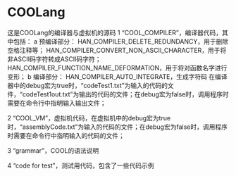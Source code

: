 # COOLang
这是COOLang的编译器与虚拟机的源码
  1 “COOL_COMPILER”，编译器代码，其中包括：
  a 预编译部分：
    HAN_COMPILER_DELETE_REDUNDANCY，用于删除空格注释等；
    HAN_COMPILER_CONVERT_NON_ASCII_CHARACTER，用于将非ASCII码字符转成ASCII码字符；
    HAN_COMPILER_FUNCTION_NAME_DEFORMATION，用于将对函数名字进行变形；
  b 编译部分：
    HAN_COMPILER_AUTO_INTEGRATE，生成字符码
  在编译器中的debug宏为true时，“codeTest1.txt”为输入的代码的文件，“codeTest1out.txt”为输出的代码的文件；在debug宏为false时，调用程序时需要在命令行中指明输入输出文件；
  
  2 “COOL_VM”，虚拟机代码，在虚拟机中的debug宏为true时，“assemblyCode.txt”为输入的代码的文件；在debug宏为false时，调用程序时需要在命令行中指明输入的代码的文件；
   
  3 “grammar”，COOL的语法说明
  
  4 “code for test”，测试用代码，包含了一些代码示例

